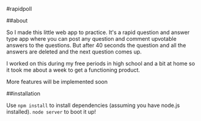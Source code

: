 #rapidpoll

##about

So I made this little web app to practice. It's a rapid question and answer type app where you can post any question and comment upvotable answers to the questions. But after 40 seconds the question and all the answers are deleted and the next question comes up.

I worked on this during my free periods in high school and a bit at home so it took me about a week to get a functioning product.

More features will be implemented soon

##installation

Use `npm install` to install dependencies (assuming you have node.js installed). `node server` to boot it up!
